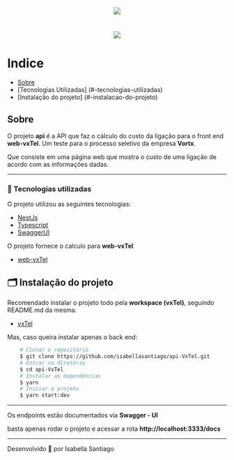 <h1 align="center">
    <img src='src/presentation/assets/Logo.svg'/>        
</h1>

<h1 align="center">
    <img src='public/teste.gif'/>
</h1>

# Indice
- [Sobre](#-sobre)
- [Tecnologias Utilizadas] (#-tecnologias-utilizadas)
- [Instalação do projeto] (#-instalacao-do-projeto)

## Sobre

O projeto **api** é a API que faz o cálculo do custo da ligação para o front end **web-vxTel**. Um teste para o processo seletivo da empresa **Vortx**.

Que consiste em uma página web que mostra o custo de uma ligação de acordo com as informações dadas.

---

### 🚀 Tecnologias utilizadas

O projeto utilizou as seguintes tecnologias:

- [NestJs](https://nestjs.com/)
- [Typescript](https://www.typescriptlang.org)
- [SwaggerUI](https://swagger.io/tools/swagger-ui/)

O projeto fornece o calculo para  **web-vxTel**

- [web-vxTel](https://github.com/isabellasantiago/web-vxTel.git)

## 🗂 Instalação do projeto

Recomendado instalar o projeto todo pela **workspace (vxTel)**, seguindo README.md da mesma.
- [vxTel](https://github.com/isabellasantiago/vxTel.git)

Mas, caso queira instalar apenas o back end:

```bash
    # Clonar o repositório
    $ git clone https://github.com/isabellasantiago/api-VxTel.git
    # Entrar no diretório
    $ cd api-VxTel
    # Instalar as dependências
    $ yarn
    # Iniciar o projeto
    $ yarn start:dev
```
---

Os endpoints estão documentados via **Swagger - UI**

basta apenas rodar o projeto e acessar a rota **http://localhost:3333/docs**

---

Desenvolvido 💜 por Isabella Santiago